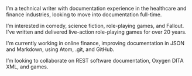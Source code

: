 I’m a technical writer with documentation experience in the healthcare and finance industries, looking to move into documentation full-time.

I’m interested in comedy, science fiction, role-playing games, and Fallout. I've written and delivered live-action role-playing games for over 20 years.

I'm currently working in online finance, improving documentation in JSON and Markdown, using Atom, .git, and GitHub.

I’m looking to collaborate on REST software documentation, Oxygen DITA XML, and games.
